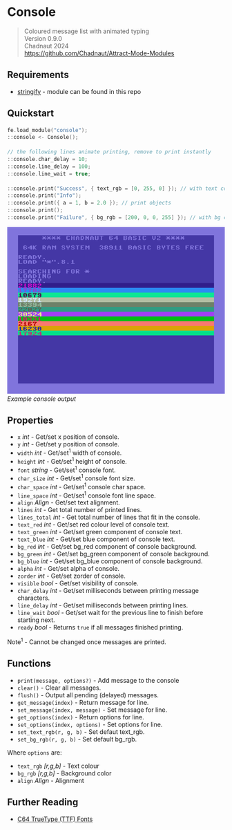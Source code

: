 # Console

> Coloured message list with animated typing  
> Version 0.9.0  
> Chadnaut 2024  
> https://github.com/Chadnaut/Attract-Mode-Modules

## Requirements

- [stringify](https://github.com/Chadnaut/Attract-Mode-Modules/blob/master/modules/stringify) - module can be found in this repo

## Quickstart

```cpp
fe.load_module("console");
::console <- Console();

// the following lines animate printing, remove to print instantly
::console.char_delay = 10;
::console.line_delay = 100; 
::console.line_wait = true;

::console.print("Success", { text_rgb = [0, 255, 0] }); // with text colour
::console.print("Info");
::console.print({ a = 1, b = 2.0 }); // print objects
::console.print();
::console.print("Failure", { bg_rgb = [200, 0, 0, 255] }); // with bg colour
```

![Example](example.png)\
*Example console output*

## Properties

- `x` *int* - Get/set x position of console.
- `y` *int* - Get/set y position of console.
- `width` *int* - Get/set<sup>1</sup> width of console.
- `height` *int* - Get/set<sup>1</sup> height of console.
- `font` *string* - Get/set<sup>1</sup> console font.
- `char_size` *int* - Get/set<sup>1</sup> console font size.
- `char_space` *int* - Get/set<sup>1</sup> console char space.
- `line_space` *int* - Get/set<sup>1</sup> console font line space.
- `align` *Align* - Get/set text alignment.
- `lines` *int* - Get total number of printed lines.
- `lines_total` *int* - Get total number of lines that fit in the console.
- `text_red` *int* - Get/set red colour level of console text.
- `text_green` *int* - Get/set green component of console text.
- `text_blue` *int* - Get/set blue component of console text.
- `bg_red` *int* - Get/set bg_red component of console background.
- `bg_green` *int* - Get/set bg_green component of console background.
- `bg_blue` *int* - Get/set bg_blue component of console background.
- `alpha` *int* - Get/set alpha of console.
- `zorder` *int* - Get/set zorder of console.
- `visible` *bool* - Get/set visibility of console.
- `char_delay` *int* - Get/set milliseconds between printing message characters.
- `line_delay` *int* - Get/set milliseconds between printing lines.
- `line_wait` *bool* - Get/set wait for the previous line to finish before starting next.
- `ready` *bool* - Returns `true` if all messages finished printing.

Note<sup>1</sup> - Cannot be changed once messages are printed.

## Functions

- `print(message, options?)` - Add message to the console
- `clear()` - Clear all messages.
- `flush()` - Output all pending (delayed) messages.
- `get_message(index)` - Return message for line.
- `set_message(index, message)` - Set message for line.
- `get_options(index)` - Return options for line.
- `set_options(index, options)` - Set options for line.
- `set_text_rgb(r, g, b)` - Set defaut text_rgb.
- `set_bg_rgb(r, g, b)` - Set default bg_rgb.

Where `options` are:
- `text_rgb` *[r,g,b]* - Text colour
- `bg_rgb` *[r,g,b]* - Background color
- `align` *Align* - Alignment

## Further Reading

- [C64 TrueType (TTF) Fonts](https://style64.org/c64-truetype)